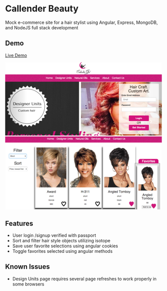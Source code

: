# Callender Beauty
Mock e-commerce site for a hair stylist using Angular, Express, MongoDB, and NodeJS full stack development 

## Demo
[Live Demo](http://callenderbeauty.heroku.com/)

![](https://github.com/wkwyatt/wireframe-template/blob/gh-readme/assets/images/home.png)
![](https://github.com/wkwyatt/wireframe-template/blob/gh-readme/assets/images/matrix.png)

## Features
* User login /signup verified with passport
* Sort and filter hair style objects utilizing isotope
* Save user favorite selections using angular cookies
* Toggle favorites selected using angular methods

## Known Issues
* Design Units page requires several page refreshes to work properly in some browsers
